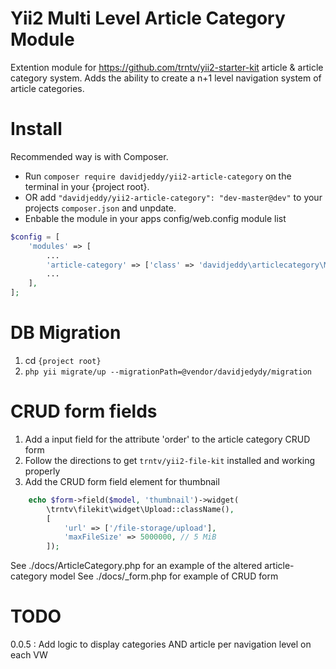 # Yii2 Multi Level Article Category Module

Extention module for https://github.com/trntv/yii2-starter-kit article & article category system.
Adds the ability to create a n+1 level navigation system of article categories.

# Install
Recommended way is with Composer.
 + Run `composer require davidjeddy/yii2-article-category` on the terminal in your {project root}.
 + OR add `"davidjeddy/yii2-article-category": "dev-master@dev"` to your projects `composer.json` and unpdate.
 + Enbable the module in your apps config/web.config module list

```PHP
$config = [
    'modules' => [
        ...
        'article-category' => ['class' => 'davidjeddy\articlecategory\Module'],
        ...
    ],
];
```

# DB Migration
1. cd `{project root}`
2. `php yii migrate/up --migrationPath=@vendor/davidjedydy/migration`

# CRUD form fields
1. Add a input field for the attribute 'order' to the article category CRUD form
2. Follow the directions to get `trntv/yii2-file-kit` installed and working properly
3. Add the CRUD form field element for thumbnail
```PHP
    echo $form->field($model, 'thumbnail')->widget(
        \trntv\filekit\widget\Upload::className(),
        [
            'url' => ['/file-storage/upload'],
            'maxFileSize' => 5000000, // 5 MiB
        ]);
```

See ./docs/ArticleCategory.php for an example of the altered article-category model
See ./docs/_form.php for example of  CRUD form

# TODO
0.0.5 : Add logic to display categories AND article per navigation level on each VW

